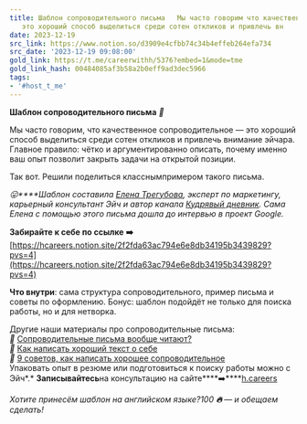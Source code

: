 ```yaml
---
title: Шаблон сопроводительного письма   Мы часто говорим что качественное сопроводительное
   это хороший способ выделиться среди сотен откликов и привлечь вн
date: 2023-12-19
src_link: https://www.notion.so/d3909e4cfbb74c34b4effeb264efa734
src_date: '2023-12-19 09:08:00'
gold_link: https://t.me/careerwithh/5376?embed=1&mode=tme
gold_link_hash: 00484085af3b58a2b0eff9ad3dec5966
tags:
- '#host_t_me'
---
```


**Шаблон сопроводительного письма** ***📄***  
  
Мы часто говорим, что качественное сопроводительное — это хороший способ выделиться среди сотен откликов и привлечь внимание эйчара. Главное правило: чётко и аргументированно описать, почему именно ваш опыт позволит закрыть задачи на открытой позиции.   
  
Так вот. Решили поделиться класснымпримером такого письма.  
  
****😛*****Шаблон составила* [*Елена Трегубова*](https://h.careers/curators/160-elena-tregubova?utm_source=tg_h&utm_medium=post&utm_campaign=5.12)*, эксперт по маркетингу, карьерный консультант Эйч и автор канала* [*Кудрявый дневник*](https://t.me/curlydiarycurly)*. Cама Елена с помощью этого письма дошла до интервью в проект Google.*  
  
**Забирайте к себе по ссылке** ****➡️**** [https://hcareers.notion.site/2f2fda63ac794e6e8db34195b3439829?pvs=4](https://hcareers.notion.site/2f2fda63ac794e6e8db34195b3439829?pvs=4)  
  
**Что внутри**: сама структура сопроводительного, пример письма и советы по оформлению. Бонус: шаблон подойдёт не только для поиска работы, но и для нетворка.  
  
Другие наши материалы про сопроводительные письма:   
***🔵*** [Сопроводительные письма вообще читают?](https://t.me/careerwithh/3518)   
***🔵*** [Как написать хороший текст о себе](https://t.me/careerwithh/3358)  
***🔵*** [9 советов, как написать хорошее сопроводительное](https://t.me/careerwithh/380)  
Упаковать опыт в резюме или подготовиться к поиску работы можно с Эйч*.* **Записывайтесь**на консультацию на сайте****➡️****[h.careers](https://x.h.careers/temp/request?utm_source=tg_h&utm_medium=post&utm_campaign=5.11)  
  
*Хотите принесём шаблон на английском языке?100 ***🔥**** — *и обещаем сделать!*